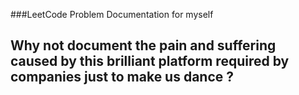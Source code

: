 ###LeetCode Problem Documentation for myself


## Why not document the pain and suffering caused by this brilliant platform required by companies just to make us dance ?
